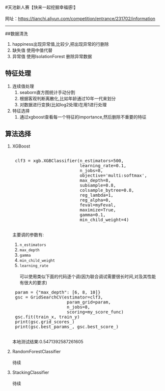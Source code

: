 #天池新人赛【快来一起挖掘幸福感!】
<br></br>
网址：https://tianchi.aliyun.com/competition/entrance/231702/information
<hr>

##数据清洗
1. happiness出现异常值,比较少,把出现异常的行删除
2. 缺失值 使用中值代替
3. 异常值 使用IsolationForest 删除异常数据
## 特征处理
1. 连续值处理
    1. seaborn直方图统计手动分割
    2. 根据客观判断离散化,比如年龄通过10年一代来划分
    3. 对数据进行变换(比如log2处理)在用1进行处理
2. 特征选择
    1. 通过xgboost查看每一个特征的importance,然后删除不重要的特征

## 算法选择
1. XGBoost
    <br></br>
    <pre>
    clf3 = xgb.XGBClassifier(n_estimators=500,
                             learning_rate=0.1,
                             n_jobs=8,
                             objective='multi:softmax',
                             max_depth=8,
                             subsample=0.8,
                             colsample_bytree=0.8,
                             reg_lambda=1,
                             reg_alpha=0,
                             feval=myFeval,
                             maximize=True,
                             gamma=0.1,
                             min_child_weight=4)
    </pre>
    主要调的参数有:
    1. <code>n_estimators</code>    
    2. <code>max_depth</code>
    3. <code>gamma</code>
    4. <code>min_child_weight</code>
    5. <code>learning_rate</code>
    <br></br>
    可以使用类似下面的代码逐个调(因为联合调试需要很长时间,对及其性能有很大的要求)
    <pre>
    param = {"max_depth": [6, 8, 10]}
    gsc = GridSearchCV(estimator=clf3,
                        param_grid=param,
                        n_jobs=8,
                        scoring=my_score_func)
    gsc.fit(train_x, train_y)
    print(gsc.grid_scores_)
    print(gsc.best_params_, gsc.best_score_)
    </pre>
    
    本地测试结果:0.5471392587261605
    
2. RandomForestClassifier<br></br>
    待续
3. StackingClassifier<br></br>
    待续